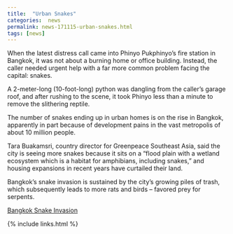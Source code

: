 ```yaml
---
title:  "Urban Snakes"
categories:  news
permalink: news-171115-urban-snakes.html
tags: [news]
---
```


When the latest distress call came into Phinyo Pukphinyo’s fire station in Bangkok, it was not about a burning home or office building. Instead, the caller needed urgent help with a far more common problem facing the capital: snakes.

A 2-meter-long (10-foot-long) python was dangling from the caller’s garage roof, and after rushing to the scene, it took Phinyo less than a minute to remove the slithering reptile.

The number of snakes ending up in urban homes is on the rise in Bangkok, apparently in part because of development pains in the vast metropolis of about 10 million people.

Tara Buakamsri, country director for Greenpeace Southeast Asia, said the city is seeing more snakes because it sits on a “flood plain with a wetland ecosystem which is a habitat for amphibians, including snakes,” and housing expansions in recent years have curtailed their land.

Bangkok’s snake invasion is sustained by the city’s growing piles of trash,
which subsequently leads to more rats and birds – favored prey for serpents.


[Bangkok Snake Invasion](http://www.khaosodenglish.com/news/bangkok/2017/11/15/firefighters-front-line-citys-snake-scourge/)

{% include links.html %}

